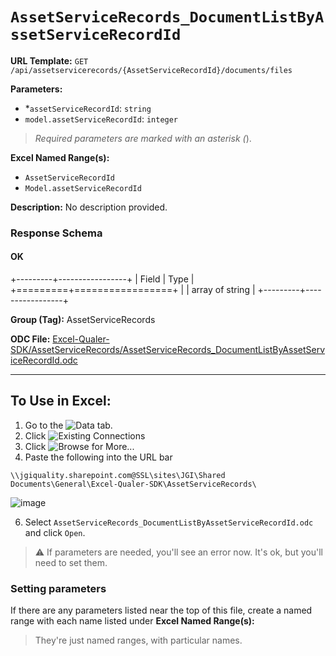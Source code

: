 # `AssetServiceRecords_DocumentListByAssetServiceRecordId`

**URL Template:**
`GET /api/assetservicerecords/{AssetServiceRecordId}/documents/files`

**Parameters:**
- *`assetServiceRecordId`: `string`
- `model.assetServiceRecordId`: `integer`


> *Required parameters are marked with an asterisk (*).

**Excel Named Range(s):**
- `AssetServiceRecordId`
- `Model.assetServiceRecordId`


**Description:**
No description provided.

### Response Schema

#### OK

+---------+-----------------+
| Field   | Type            |
+=========+=================+
|         | array of string |
+---------+-----------------+

**Group (Tag):**
AssetServiceRecords

**ODC File:**
[Excel-Qualer-SDK/AssetServiceRecords/AssetServiceRecords_DocumentListByAssetServiceRecordId.odc](https://github.com/Johnson-Gage-Inspection-Inc/qualer-sdk-odc/blob/main/Excel-Qualer-SDK/AssetServiceRecords/AssetServiceRecords_DocumentListByAssetServiceRecordId.odc)

---

To Use in Excel:
---

1. Go to the ![`Data`](https://github.com/user-attachments/assets/da437a70-57b3-4c5b-bb01-4910ece19ed1)
 tab.
3. Click ![Existing Connections](https://github.com/user-attachments/assets/a2f1ed67-b2e0-4c23-ac90-68c870e60289)
4. Click ![`Browse for More...`](https://github.com/user-attachments/assets/8e698494-6865-41e7-b6fa-043aea81809a)
5. Paste the following into the URL bar
```
\\jgiquality.sharepoint.com@SSL\sites\JGI\Shared Documents\General\Excel-Qualer-SDK\AssetServiceRecords\
```

![image](https://github.com/user-attachments/assets/1e1a8d87-0377-446d-aaf5-d78562991db3)

6. Select `AssetServiceRecords_DocumentListByAssetServiceRecordId.odc` and click `Open`.

> ⚠️ If parameters are needed, you'll see an error now. It's ok, but you'll need to set them.

### Setting parameters
If there are any parameters listed near the top of this file, create a named range with each name listed under **Excel Named Range(s):**
> They're just named ranges, with particular names.
